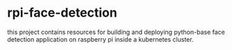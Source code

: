 rpi-face-detection
=================
 this project contains resources for building and deploying python-base face detection application on raspberry pi inside a kubernetes cluster.


